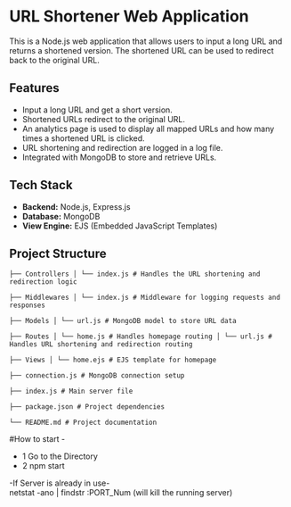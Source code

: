 # **URL Shortener Web Application**

This is a Node.js web application that allows users to input a long URL and returns a shortened version. The shortened URL can be used to redirect back to the original URL.

## **Features**
- Input a long URL and get a short version.
- Shortened URLs redirect to the original URL.
- An analytics page is used to display all mapped URLs and how many times a shortened URL is clicked.
- URL shortening and redirection are logged in a log file.
- Integrated with MongoDB to store and retrieve URLs.

## **Tech Stack**
- **Backend:** Node.js, Express.js
- **Database:** MongoDB
- **View Engine:** EJS (Embedded JavaScript Templates)

## **Project Structure**
```
├── Controllers │ └── index.js # Handles the URL shortening and redirection logic

├── Middlewares │ └── index.js # Middleware for logging requests and responses

├── Models │ └── url.js # MongoDB model to store URL data

├── Routes │ └── home.js # Handles homepage routing │ └── url.js # Handles URL shortening and redirection routing

├── Views │ └── home.ejs # EJS template for homepage

├── connection.js # MongoDB connection setup

├── index.js # Main server file

├── package.json # Project dependencies

└── README.md # Project documentation
```
#How to start -
- 1 Go to the Directory
- 2 npm start

-If Server is already in use-   
             netstat -ano | findstr :PORT_Num  (will kill the running server)
